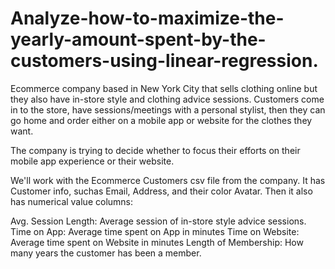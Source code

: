 # Analyze-how-to-maximize-the-yearly-amount-spent-by-the-customers-using-linear-regression.
Ecommerce company based in New York City that sells clothing online but they also have in-store style and clothing advice sessions. Customers come in to the store, have sessions/meetings with a personal stylist, then they can go home and order either on a mobile app or website for the clothes they want.

The company is trying to decide whether to focus their efforts on their mobile app experience or their website.

We'll work with the Ecommerce Customers csv file from the company. It has Customer info, suchas Email, Address, and their color Avatar. Then it also has numerical value columns:

Avg. Session Length: Average session of in-store style advice sessions.
Time on App: Average time spent on App in minutes
Time on Website: Average time spent on Website in minutes
Length of Membership: How many years the customer has been a member.
